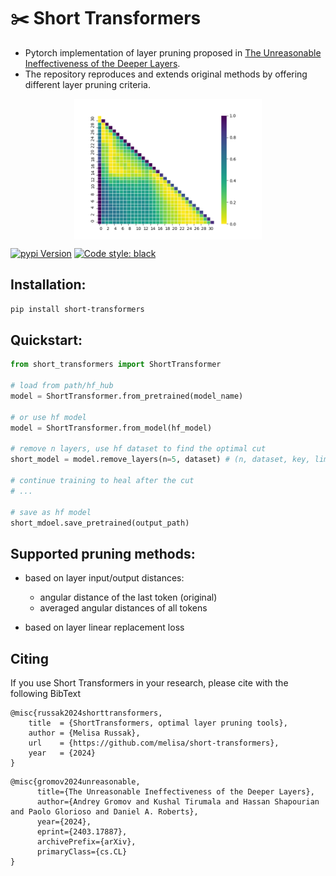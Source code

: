 # :scissors: Short Transformers

- Pytorch implementation of layer pruning proposed in [The Unreasonable Ineffectiveness of the Deeper Layers](https://arxiv.org/pdf/2403.17887.pdf).
- The repository reproduces and extends original methods by offering different layer pruning criteria.

<p align="center">
<img src="./docs/meta-llama-Meta-Llama-3-8B_c4_realnews.png" align="center" width='300'/>
</p>

[![pypi Version](https://img.shields.io/pypi/v/short-transformers.svg?style=flat-square&logo=pypi&logoColor=white)](https://pypi.org/project/short-transformers/)
[![Code style: black](https://img.shields.io/badge/code%20style-black-000000.svg?style=flat-square)](https://github.com/ambv/black)

## Installation:
```sh
pip install short-transformers
```

## Quickstart:
```python
from short_transformers import ShortTransformer

# load from path/hf_hub
model = ShortTransformer.from_pretrained(model_name)

# or use hf model
model = ShortTransformer.from_model(hf_model)

# remove n layers, use hf dataset to find the optimal cut
short_model = model.remove_layers(n=5, dataset) # (n, dataset, key, limit, batch_size, return_outputs, distance)

# continue training to heal after the cut
# ...

# save as hf model
short_mdoel.save_pretrained(output_path)
```

## Supported pruning methods:
- based on layer input/output distances:
    - angular distance of the last token (original)
    - averaged angular distances of all tokens

- based on layer linear replacement loss

## Citing

If you use Short Transformers in your research, please cite with the following BibText

```bibtext
@misc{russak2024shorttransformers,
    title  = {ShortTransformers, optimal layer pruning tools},
    author = {Melisa Russak},
    url    = {https://github.com/melisa/short-transformers},
    year   = {2024}
}
```
```bibtext
@misc{gromov2024unreasonable,
      title={The Unreasonable Ineffectiveness of the Deeper Layers}, 
      author={Andrey Gromov and Kushal Tirumala and Hassan Shapourian and Paolo Glorioso and Daniel A. Roberts},
      year={2024},
      eprint={2403.17887},
      archivePrefix={arXiv},
      primaryClass={cs.CL}
}
```